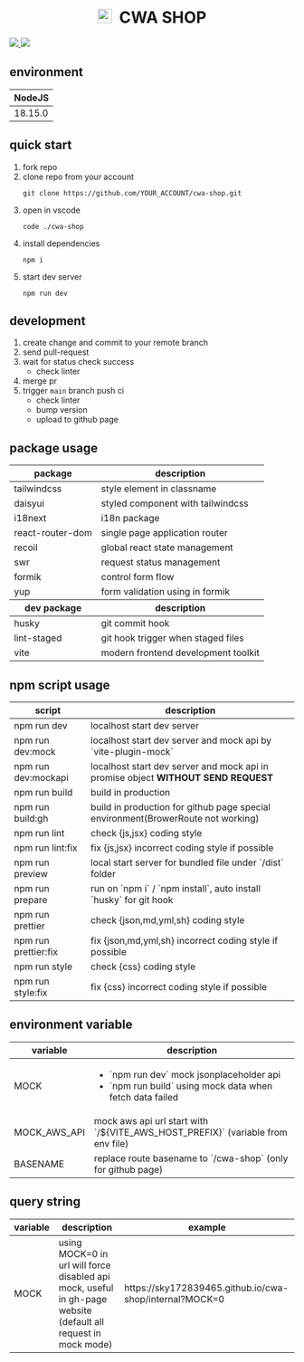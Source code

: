 <p align="center">
  <h1 align="center">
    <img width=25px height=25px src="./src/favicon.ico" alt="CWA SHOP ICON">
    &nbsp;CWA SHOP
  </h1>
  <a href="https://github.com/sky172839465/cwa-shop/actions">
    <img src="https://img.shields.io/github/package-json/v/sky172839465/cwa-shop/main?logo=github" />
  </a>
  <a href="https://github.com/sky172839465/cwa-shop/tags">
    <img src="https://img.shields.io/github/actions/workflow/status/sky172839465/cwa-shop/main.yml?event=push&style=flat&logo=githubactions" />
  </a>
</p>

<h2 id='environment'>environment</h2>

<table width="100%">
  <thead>
    <tr>
      <th>NodeJS</th>
    </tr>
  <tbody>
    <tr>
      <td>18.15.0</td>
    </tr>
  </tbody>
</table>

<h2 id='quick-start'>quick start</h2>

1. fork repo
1. clone repo from your account
   ```shell
   git clone https://github.com/YOUR_ACCOUNT/cwa-shop.git
   ```
1. open in vscode
   ```shell
   code ./cwa-shop
   ```
1. install dependencies
   ```shell
   npm i
   ```
1. start dev server
   ```shell
   npm run dev
   ```

<h2 id='development'>development</h2>

1. create change and commit to your remote branch
1. send pull-request
1. wait for status check success
   - check linter
1. merge pr
1. trigger `main` branch push ci
   - check linter
   - bump version
   - upload to github page

<h2 id='package-usage'>package usage</h2>

<table width="100%">
  <thead>
    <tr>
      <th>package</th>
      <th>description</th>
    </tr>
  </thead>
  <tbody>
    <tr>
      <td>tailwindcss</td>
      <td>style element in classname</td>
    </tr>
    <tr>
      <td>daisyui</td>
      <td>styled component with tailwindcss</td>
    </tr>
    <tr>
      <td>i18next</td>
      <td>i18n package</td>
    </tr>
    <tr>
      <td>react-router-dom</td>
      <td>single page application router</td>
    </tr>
    <tr>
      <td>recoil</td>
      <td>global react state management</td>
    </tr>
    <tr>
      <td>swr</td>
      <td>request status management</td>
    </tr>
    <tr>
      <td>formik</td>
      <td>control form flow</td>
    </tr>
    <tr>
      <td>yup</td>
      <td>form validation using in formik</td>
    </tr>
  </tbody>
    <thead>
    <tr>
      <th>dev package</th>
      <th>description</th>
    </tr>
  </thead>
  <tbody>
    <tr>
      <td>husky</td>
      <td>git commit hook</td>
    </tr>
    <tr>
      <td>lint-staged</td>
      <td>git hook trigger when staged files</td>
    </tr>
    <tr>
      <td>vite</td>
      <td>modern frontend development toolkit</td>
    </tr>
  </tbody>
</table>

<h2 id='npm-script-usage'>npm script usage</h2>

<table width="100%">
  <thead>
    <tr>
      <th>script</th>
      <th>description</th>
    </tr>
  </thead>
  <tbody>
    <tr>
      <td>npm run dev</td>
      <td>localhost start dev server</td>
    </tr>
    <tr>
      <td>npm run dev:mock</td>
      <td>localhost start dev server and mock api by `vite-plugin-mock`</td>
    </tr>
    <tr>
      <td>npm run dev:mockapi</td>
      <td>
        localhost start dev server and mock api in promise object <strong>WITHOUT SEND REQUEST</strong>
      </td>
    </tr>
    <tr>
      <td>npm run build</td>
      <td>build in production</td>
    </tr>
    <tr>
      <td>npm run build:gh</td>
      <td>build in production for github page special environment(BrowerRoute not working)</td>
    </tr>
    <tr>
      <td>npm run lint</td>
      <td>check {js,jsx} coding style</td>
    </tr>
    <tr>
      <td>npm run lint:fix</td>
      <td>fix {js,jsx} incorrect coding style if possible</td>
    </tr>
    <tr>
      <td>npm run preview</td>
      <td>local start server for bundled file under `/dist` folder</td>
    </tr>
    <tr>
      <td>npm run prepare</td>
      <td>run on `npm i` / `npm install`, auto install `husky` for git hook</td>
    </tr>
    <tr>
      <td>npm run prettier</td>
      <td>check {json,md,yml,sh} coding style</td>
    </tr>
    <tr>
      <td>npm run prettier:fix</td>
      <td>fix {json,md,yml,sh} incorrect coding style if possible</td>
    </tr>
    <tr>
      <td>npm run style</td>
      <td>check {css} coding style</td>
    </tr>
    <tr>
      <td>npm run style:fix</td>
      <td>fix {css} incorrect coding style if possible</td>
    </tr>
  </tbody>
</table>

<h2 id='environment-variable'>environment variable</h2>

<table width="100%">
  <thead>
    <tr>
      <th>variable</th>
      <th>description</th>
    </tr>
  </thead>
  <tbody>
    <tr>
      <td>MOCK</td>
      <td>
        <ul>
          <li>`npm run dev` mock jsonplaceholder api</li>
          <li>`npm run build` using mock data when fetch data failed</li>
        </ul>
      </td>
    </tr>
    <tr>
      <td>MOCK_AWS_API</td>
      <td>mock aws api url start with `/${VITE_AWS_HOST_PREFIX}` (variable from env file)</td>
    </tr>
    <tr>
      <td>BASENAME</td>
      <td>replace route basename to `/cwa-shop` (only for github page)</td>
    </tr>
  </tbody>
</table>

<h2 id='query-string'>query string</h2>

<table width="100%">
  <thead>
    <tr>
      <th>variable</th>
      <th>description</th>
      <th>example</th>
    </tr>
  </thead>
  <tbody>
    <tr>
      <td>MOCK</td>
      <td>using MOCK=0 in url will force disabled api mock, useful in gh-page website (default all request in mock mode)</td>
      <td>https://sky172839465.github.io/cwa-shop/internal?MOCK=0</td>
    </tr>
  </tbody>
</table>
